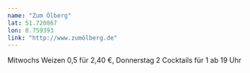 ```yaml
---
name: "Zum Ölberg"
lat: 51.720867
lon: 8.759393
link: "http://www.zumölberg.de"
---
```

Mitwochs Weizen 0,5 für 2,40 €, Donnerstag 2 Cocktails für 1 ab 19 Uhr
